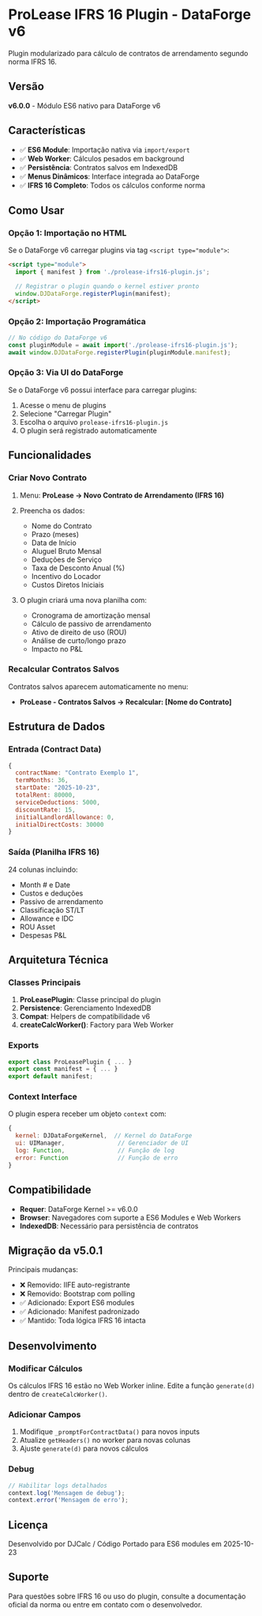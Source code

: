 # ProLease IFRS 16 Plugin - DataForge v6

Plugin modularizado para cálculo de contratos de arrendamento segundo norma IFRS 16.

## Versão

**v6.0.0** - Módulo ES6 nativo para DataForge v6

## Características

- ✅ **ES6 Module**: Importação nativa via `import/export`
- ✅ **Web Worker**: Cálculos pesados em background
- ✅ **Persistência**: Contratos salvos em IndexedDB
- ✅ **Menus Dinâmicos**: Interface integrada ao DataForge
- ✅ **IFRS 16 Completo**: Todos os cálculos conforme norma

## Como Usar

### Opção 1: Importação no HTML

Se o DataForge v6 carregar plugins via tag `<script type="module">`:

```html
<script type="module">
  import { manifest } from './prolease-ifrs16-plugin.js';

  // Registrar o plugin quando o kernel estiver pronto
  window.DJDataForge.registerPlugin(manifest);
</script>
```

### Opção 2: Importação Programática

```javascript
// No código do DataForge v6
const pluginModule = await import('./prolease-ifrs16-plugin.js');
await window.DJDataForge.registerPlugin(pluginModule.manifest);
```

### Opção 3: Via UI do DataForge

Se o DataForge v6 possui interface para carregar plugins:

1. Acesse o menu de plugins
2. Selecione "Carregar Plugin"
3. Escolha o arquivo `prolease-ifrs16-plugin.js`
4. O plugin será registrado automaticamente

## Funcionalidades

### Criar Novo Contrato

1. Menu: **ProLease → Novo Contrato de Arrendamento (IFRS 16)**
2. Preencha os dados:
   - Nome do Contrato
   - Prazo (meses)
   - Data de Início
   - Aluguel Bruto Mensal
   - Deduções de Serviço
   - Taxa de Desconto Anual (%)
   - Incentivo do Locador
   - Custos Diretos Iniciais

3. O plugin criará uma nova planilha com:
   - Cronograma de amortização mensal
   - Cálculo de passivo de arrendamento
   - Ativo de direito de uso (ROU)
   - Análise de curto/longo prazo
   - Impacto no P&L

### Recalcular Contratos Salvos

Contratos salvos aparecem automaticamente no menu:
- **ProLease - Contratos Salvos → Recalcular: [Nome do Contrato]**

## Estrutura de Dados

### Entrada (Contract Data)

```javascript
{
  contractName: "Contrato Exemplo 1",
  termMonths: 36,
  startDate: "2025-10-23",
  totalRent: 80000,
  serviceDeductions: 5000,
  discountRate: 15,
  initialLandlordAllowance: 0,
  initialDirectCosts: 30000
}
```

### Saída (Planilha IFRS 16)

24 colunas incluindo:
- Month # e Date
- Custos e deduções
- Passivo de arrendamento
- Classificação ST/LT
- Allowance e IDC
- ROU Asset
- Despesas P&L

## Arquitetura Técnica

### Classes Principais

1. **ProLeasePlugin**: Classe principal do plugin
2. **Persistence**: Gerenciamento IndexedDB
3. **Compat**: Helpers de compatibilidade v6
4. **createCalcWorker()**: Factory para Web Worker

### Exports

```javascript
export class ProLeasePlugin { ... }
export const manifest = { ... }
export default manifest;
```

### Context Interface

O plugin espera receber um objeto `context` com:

```javascript
{
  kernel: DJDataForgeKernel,  // Kernel do DataForge
  ui: UIManager,               // Gerenciador de UI
  log: Function,               // Função de log
  error: Function              // Função de erro
}
```

## Compatibilidade

- **Requer**: DataForge Kernel >= v6.0.0
- **Browser**: Navegadores com suporte a ES6 Modules e Web Workers
- **IndexedDB**: Necessário para persistência de contratos

## Migração da v5.0.1

Principais mudanças:

- ❌ Removido: IIFE auto-registrante
- ❌ Removido: Bootstrap com polling
- ✅ Adicionado: Export ES6 modules
- ✅ Adicionado: Manifest padronizado
- ✅ Mantido: Toda lógica IFRS 16 intacta

## Desenvolvimento

### Modificar Cálculos

Os cálculos IFRS 16 estão no Web Worker inline.
Edite a função `generate(d)` dentro de `createCalcWorker()`.

### Adicionar Campos

1. Modifique `_promptForContractData()` para novos inputs
2. Atualize `getHeaders()` no worker para novas colunas
3. Ajuste `generate(d)` para novos cálculos

### Debug

```javascript
// Habilitar logs detalhados
context.log('Mensagem de debug');
context.error('Mensagem de erro');
```

## Licença

Desenvolvido por DJCalc / Código
Portado para ES6 modules em 2025-10-23

## Suporte

Para questões sobre IFRS 16 ou uso do plugin, consulte a documentação oficial da norma ou entre em contato com o desenvolvedor.
